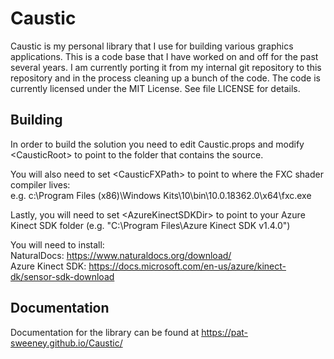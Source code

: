 # Caustic
Caustic is my personal library that I use for building various graphics applications. 
This is a code base that I have worked on and off for the past several 
years. I am currently porting it from my internal git repository to this 
repository and in the process cleaning up a bunch of the code. 
The code is currently licensed under the MIT License. See file LICENSE for details.

## Building
In order to build the solution you need to edit Caustic.props and modify \<CausticRoot> to point to the folder that contains the source.  
  
You will also need to set \<CausticFXPath> to point to where the FXC shader compiler lives:  
                 e.g. c:\Program Files (x86)\Windows Kits\10\bin\10.0.18362.0\x64\fxc.exe  
  
Lastly, you will need to set \<AzureKinectSDKDir> to point to your Azure Kinect SDK folder (e.g. "C:\Program Files\Azure Kinect SDK v1.4.0")  
  
You will need to install:  
NaturalDocs: https://www.naturaldocs.org/download/  
Azure Kinect SDK: https://docs.microsoft.com/en-us/azure/kinect-dk/sensor-sdk-download  

## Documentation
Documentation for the library can be found at https://pat-sweeney.github.io/Caustic/
